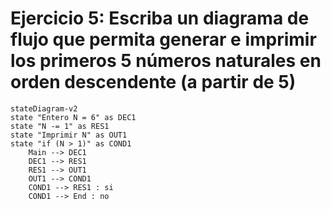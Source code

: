 # Ejercicio 5: Escriba un diagrama de flujo que permita generar e imprimir los primeros 5 números naturales en orden descendente (a partir de 5)

```mermaid
stateDiagram-v2
state "Entero N = 6" as DEC1
state "N -= 1" as RES1
state "Imprimir N" as OUT1
state "if (N > 1)" as COND1
    Main --> DEC1
    DEC1 --> RES1
    RES1 --> OUT1
    OUT1 --> COND1
    COND1 --> RES1 : si
    COND1 --> End : no
```
